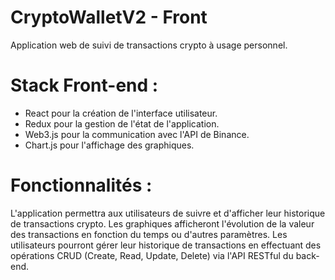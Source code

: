 # CryptoWalletV2 - Front
Application web de suivi de transactions crypto à usage personnel.

# Stack Front-end : 
- React pour la création de l'interface utilisateur. 
- Redux pour la gestion de l'état de l'application. 
- Web3.js pour la communication avec l'API de Binance. 
- Chart.js pour l'affichage des graphiques.

# Fonctionnalités : 
L'application permettra aux utilisateurs de suivre et d'afficher leur historique de transactions crypto. Les graphiques afficheront l'évolution de la valeur des transactions en fonction du temps ou d'autres paramètres. Les utilisateurs pourront gérer leur historique de transactions en effectuant des opérations CRUD (Create, Read, Update, Delete) via l'API RESTful du back-end.
